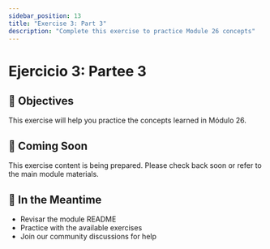 ```yaml
---
sidebar_position: 13
title: "Exercise 3: Part 3"
description: "Complete this exercise to practice Module 26 concepts"
---
```


# Ejercicio 3: Partee 3

## 🎯 Objectives

This exercise will help you practice the concepts learned in Módulo 26.

## 📝 Coming Soon

This exercise content is being prepared. Please check back soon or refer to the main module materials.

## 🚀 In the Meantime

- Revisar the module README
- Practice with the available exercises
- Join our community discussions for help
